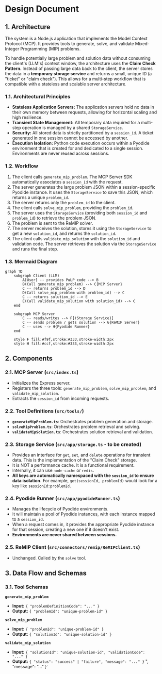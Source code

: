 # Design Document

## 1. Architecture

The system is a Node.js application that implements the Model Context Protocol (MCP). It provides tools to generate, solve, and validate Mixed-Integer Programming (MIP) problems.

To handle potentially large problem and solution data without consuming the client's (LLM's) context window, the architecture uses the **Claim Check Pattern**. Instead of passing large data back to the client, the server stores the data in a **temporary storage service** and returns a small, unique ID (a "ticket" or "claim check"). This allows for a multi-step workflow that is compatible with a stateless and scalable server architecture.

### 1.1. Architectural Principles

*   **Stateless Application Servers:** The application servers hold no data in their own memory between requests, allowing for horizontal scaling and high resilience.
*   **Transient State Management:** All temporary data required for a multi-step operation is managed by a shared `StorageService`.
*   **Security:** All stored data is strictly partitioned by a `session_id`. A ticket generated in one session cannot be accessed by another.
*   **Execution Isolation:** Python code execution occurs within a Pyodide environment that is created for and dedicated to a single session. Environments are never reused across sessions.

### 1.2. Workflow

1.  The client calls `generate_mip_problem`. The MCP Server SDK automatically associates a `session_id` with the request.
2.  The server generates the large problem JSON within a session-specific Pyodide instance. It uses the `StorageService` to save this JSON, which returns a unique `problem_id`.
3.  The server returns only the `problem_id` to the client.
4.  The client calls `solve_mip_problem`, providing the `problem_id`.
5.  The server uses the `StorageService` (providing both `session_id` and `problem_id`) to retrieve the problem JSON.
6.  The problem is sent to the ReMIP solver.
7.  The server receives the solution, stores it using the `StorageService` to get a new `solution_id`, and returns the `solution_id`.
8.  The client calls `validate_mip_solution` with the `solution_id` and validation code. The server retrieves the solution via the `StorageService` and runs the final step.

### 1.3. Mermaid Diagram

```mermaid
graph TD
    subgraph Client (LLM)
        A[User] -- provides PuLP code --> B
        B(Call generate_mip_problem) --> C{MCP Server}
        C -- returns problem_id --> D
        D(Call solve_mip_problem with problem_id) --> C
        C -- returns solution_id --> E
        E(Call validate_mip_solution with solution_id) --> C
    end

    subgraph MCP Server
        C -- reads/writes --> F[(Storage Service)]
        C -- sends problem / gets solution --> G{ReMIP Server}
        C -- uses --> H{Pyodide Runner}
    end

    style F fill:#f9f,stroke:#333,stroke-width:2px
    style H fill:#ccf,stroke:#333,stroke-width:2px
```

## 2. Components

### 2.1. MCP Server (`src/index.ts`)
- Initializes the Express server.
- Registers the three tools: `generate_mip_problem`, `solve_mip_problem`, and `validate_mip_solution`.
- Extracts the `session_id` from incoming requests.

### 2.2. Tool Definitions (`src/tools/`)
- **`generateMipProblem.ts`**: Orchestrates problem generation and storage.
- **`solveMipProblem.ts`**: Orchestrates problem retrieval and solving.
- **`validateMipSolution.ts`**: Orchestrates solution retrieval and validation.

### 2.3. Storage Service (`src/app/storage.ts` - to be created)
- Provides an interface for `get`, `set`, and `delete` operations for transient data. This is the implementation of the "Claim Check" storage.
- It is NOT a performance cache. It is a functional requirement.
- Internally, it can use `node-cache` or `redis`.
- **All keys are automatically namespaced with the `session_id` to ensure data isolation.** For example, `get(sessionId, problemId)` would look for a key like `sessionId:problemId`.

### 2.4. Pyodide Runner (`src/app/pyodideRunner.ts`)
- Manages the lifecycle of Pyodide environments.
- It will maintain a pool of Pyodide instances, with each instance mapped to a `session_id`.
- When a request comes in, it provides the appropriate Pyodide instance for that session, creating a new one if it doesn't exist.
- **Environments are never shared between sessions.**

### 2.5. ReMIP Client (`src/connectors/remip/ReMIPClient.ts`)
- Unchanged. Called by the `solve` tool.

## 3. Data Flow and Schemas

### 3.1. Tool Schemas

**`generate_mip_problem`**
- **Input:** `{ "problemDefinitionCode": "..." }`
- **Output:** `{ "problemId": "unique-problem-id" }`

**`solve_mip_problem`**
- **Input:** `{ "problemId": "unique-problem-id" }`
- **Output:** `{ "solutionId": "unique-solution-id" }`

**`validate_mip_solution`**
- **Input:** `{ "solutionId": "unique-solution-id", "validationCode": "..." }`
- **Output:** `{ "status": "success" | "failure", "message": "..." }`
", "message": "..." }`
